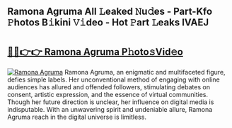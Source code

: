 ## Ramona Agruma All 𝙻eaked 𝙽u𝚍es - Part-Kfo 𝙿hotos B𝚒kini 𝚅𝚒deo - Hot 𝙿art 𝙻eaks IVAEJ

# <h2><a href="http://ld75s0a.urlbe.top/?page=Ramona+Agruma">🔗🔗👉👉 Ramona Agruma P𝚑oto𝚜Vid𝚎o</a></h2>

[![Ramona Agruma](https://i.imgur.com/eBuTRDB.gif)](http://ld75s0a.urlbe.top/?page=Ramona+Agruma)
Ramona Agruma, an enigmatic and multifaceted figure, defies simple labels. Her unconventional method of engaging with online audiences has allured and offended followers, stimulating debates on consent, artistic expression, and the essence of virtual communities. Though her future direction is unclear, her influence on digital media is indisputable. With an unwavering spirit and undeniable allure, Ramona Agruma reach in the digital universe is limitless.
